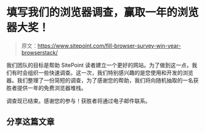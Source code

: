 # 填写我们的浏览器调查，赢取一年的浏览器大奖！

> 原文：<https://www.sitepoint.com/fill-browser-survey-win-year-browserstack/>

我们团队的目标是帮助 SitePoint 读者建立一个更好的网站。为了做到这一点，我们有时会组织一些快速调查。这一次，我们特别感兴趣的是您使用和开发的浏览器。我们整理了一份简短的调查，为了感谢您的帮助，我们将向随机抽取的一名获胜者提供一年的免费浏览器堆栈。

调查现已结束。感谢您的参与！获胜者将通过电子邮件联系。

## 分享这篇文章